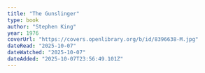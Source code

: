 ```yaml
---
title: "The Gunslinger"
type: book
author: "Stephen King"
year: 1976
coverUrl: "https://covers.openlibrary.org/b/id/8396638-M.jpg"
dateRead: "2025-10-07"
dateWatched: "2025-10-07"
dateAdded: "2025-10-07T23:56:49.101Z"
---
```


